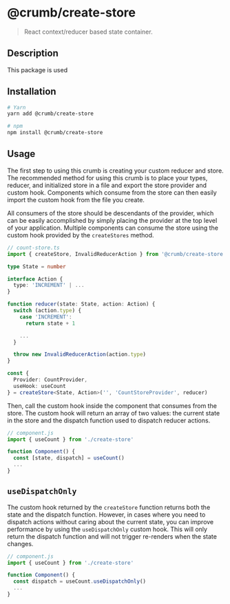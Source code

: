 # @crumb/create-store

> React context/reducer based state container.

## Description

This package is used

## Installation

```sh
# Yarn
yarn add @crumb/create-store

# npm
npm install @crumb/create-store
```

## Usage

The first step to using this crumb is creating your custom reducer and store. The recommended method for using this crumb is to place your types, reducer, and initialized store in a file and export the store provider and custom hook. Components which consume from the store can then easily import the custom hook from the file you create.

All consumers of the store should be descendants of the provider, which can be easily accomplished by simply placing the provider at the top level of your application. Multiple components can consume the store using the custom hook provided by the `createStores` method.

```ts
// count-store.ts
import { createStore, InvalidReducerAction } from '@crumb/create-store'

type State = number

interface Action {
  type: 'INCREMENT' | ...
}

function reducer(state: State, action: Action) {
  switch (action.type) {
    case 'INCREMENT':
      return state + 1

    ...
  }

  throw new InvalidReducerAction(action.type)
}

const {
  Provider: CountProvider,
  useHook: useCount
} = createStore<State, Action>('', 'CountStoreProvider', reducer)
```

Then, call the custom hook inside the component that consumes from the store. The custom hook will return an array of two values: the current state in the store and the dispatch function used to dispatch reducer actions.

```js
// component.js
import { useCount } from './create-store'

function Component() {
  const [state, dispatch] = useCount()
  ...
}
```

## `useDispatchOnly`

The custom hook returned by the `createStore` function returns both the state and the dispatch function. However, in cases where you need to dispatch actions without caring about the current state, you can improve performance by using the `useDispatchOnly` custom hook. This will only return the dispatch function and will not trigger re-renders when the state changes.

```js
// component.js
import { useCount } from './create-store'

function Component() {
  const dispatch = useCount.useDispatchOnly()
  ...
}
```

